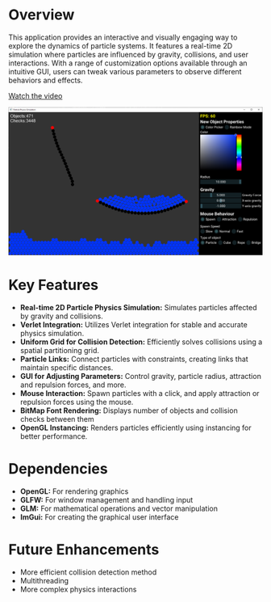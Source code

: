# Overview
This  application provides an interactive and visually engaging way to explore the dynamics of particle systems. It features a real-time 2D simulation where particles are influenced by gravity, collisions, and user interactions. With a range of customization options available through an intuitive GUI, users can tweak various parameters to observe different behaviors and effects.

[Watch the video](https://www.youtube.com/watch?v=X-4--j24Db4)

![Preview screenshot](screenshot.png)

# Key Features
- **Real-time 2D Particle Physics Simulation:** Simulates particles affected by gravity and collisions.
- **Verlet Integration:** Utilizes Verlet integration for stable and accurate physics simulation.
- **Uniform Grid for Collision Detection:** Efficiently solves collisions using a spatial partitioning grid.
- **Particle Links:** Connect particles with constraints, creating links that maintain specific distances.
- **GUI for Adjusting Parameters:** Control gravity, particle radius, attraction and repulsion forces, and more.
- **Mouse Interaction:** Spawn particles with a click, and apply attraction or repulsion forces using the mouse.
- **BitMap Font Rendering:** Displays number of objects and collision checks between them
- **OpenGL Instancing:** Renders particles efficiently using instancing for better performance.
# Dependencies
- **OpenGL:** For rendering graphics
- **GLFW:** For window management and handling input
- **GLM:** For mathematical operations and vector manipulation
- **ImGui:** For creating the graphical user interface
# Future Enhancements
- More efficient collision detection method
- Multithreading
- More complex physics interactions